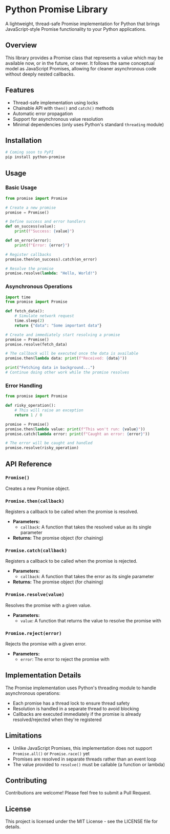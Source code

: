 # Python Promise Library

A lightweight, thread-safe Promise implementation for Python that brings JavaScript-style Promise functionality to your Python applications.

## Overview

This library provides a Promise class that represents a value which may be available now, or in the future, or never. It follows the same conceptual model as JavaScript Promises, allowing for cleaner asynchronous code without deeply nested callbacks.

## Features

- Thread-safe implementation using locks
- Chainable API with `then()` and `catch()` methods
- Automatic error propagation
- Support for asynchronous value resolution
- Minimal dependencies (only uses Python's standard `threading` module)

## Installation

```bash
# Coming soon to PyPI
pip install python-promise
```

## Usage

### Basic Usage

```python
from promise import Promise

# Create a new promise
promise = Promise()

# Define success and error handlers
def on_success(value):
    print(f"Success: {value}")

def on_error(error):
    print(f"Error: {error}")

# Register callbacks
promise.then(on_success).catch(on_error)

# Resolve the promise
promise.resolve(lambda: "Hello, World!")
```

### Asynchronous Operations

```python
import time
from promise import Promise

def fetch_data():
    # Simulate network request
    time.sleep(2)
    return {"data": "Some important data"}

# Create and immediately start resolving a promise
promise = Promise()
promise.resolve(fetch_data)

# The callback will be executed once the data is available
promise.then(lambda data: print(f"Received: {data}"))

print("Fetching data in background...")
# Continue doing other work while the promise resolves
```

### Error Handling

```python
from promise import Promise

def risky_operation():
    # This will raise an exception
    return 1 / 0

promise = Promise()
promise.then(lambda value: print(f"This won't run: {value}"))
promise.catch(lambda error: print(f"Caught an error: {error}"))

# The error will be caught and handled
promise.resolve(risky_operation)
```

## API Reference

### `Promise()`

Creates a new Promise object.

### `Promise.then(callback)`

Registers a callback to be called when the promise is resolved.

- **Parameters:**
  - `callback`: A function that takes the resolved value as its single parameter
- **Returns:** The promise object (for chaining)

### `Promise.catch(callback)`

Registers a callback to be called when the promise is rejected.

- **Parameters:**
  - `callback`: A function that takes the error as its single parameter
- **Returns:** The promise object (for chaining)

### `Promise.resolve(value)`

Resolves the promise with a given value.

- **Parameters:**
  - `value`: A function that returns the value to resolve the promise with

### `Promise.reject(error)`

Rejects the promise with a given error.

- **Parameters:**
  - `error`: The error to reject the promise with

## Implementation Details

The Promise implementation uses Python's threading module to handle asynchronous operations:

- Each promise has a thread lock to ensure thread safety
- Resolution is handled in a separate thread to avoid blocking
- Callbacks are executed immediately if the promise is already resolved/rejected when they're registered

## Limitations

- Unlike JavaScript Promises, this implementation does not support `Promise.all()` or `Promise.race()` yet
- Promises are resolved in separate threads rather than an event loop
- The value provided to `resolve()` must be callable (a function or lambda)

## Contributing

Contributions are welcome! Please feel free to submit a Pull Request.

## License

This project is licensed under the MIT License - see the LICENSE file for details.
